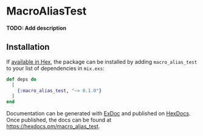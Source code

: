 # MacroAliasTest

**TODO: Add description**

## Installation

If [available in Hex](https://hex.pm/docs/publish), the package can be installed
by adding `macro_alias_test` to your list of dependencies in `mix.exs`:

```elixir
def deps do
  [
    {:macro_alias_test, "~> 0.1.0"}
  ]
end
```

Documentation can be generated with [ExDoc](https://github.com/elixir-lang/ex_doc)
and published on [HexDocs](https://hexdocs.pm). Once published, the docs can
be found at <https://hexdocs.pm/macro_alias_test>.

